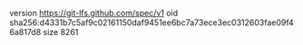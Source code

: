 version https://git-lfs.github.com/spec/v1
oid sha256:d4331b7c5af9c02161150daf9451ee6bc7a73ece3ec0312603fae09f46a817d8
size 8261
